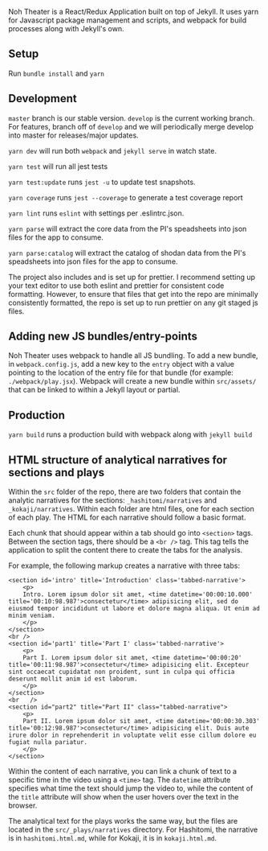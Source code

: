 Noh Theater is a React/Redux Application built on top of Jekyll. It uses yarn for Javascript package management and scripts, and webpack for build processes along with Jekyll's own.

## Setup

Run `bundle install` and `yarn`

## Development

`master` branch is our stable version. `develop` is the current working branch. For features, branch off of `develop` and we will periodically merge develop into master for releases/major updates.

`yarn dev` will run both `webpack` and `jekyll serve` in watch state.

`yarn test` will run all jest tests

`yarn test:update` runs `jest -u` to update test snapshots.

`yarn coverage` runs `jest --coverage` to generate a test coverage report

`yarn lint` runs `eslint` with settings per .eslintrc.json.

`yarn parse` will extract the core data from the PI's speadsheets into json files for the app to consume.

`yarn parse:catalog` will extract the catalog of shodan data from the PI's speadsheets into json files for the app to consume.

The project also includes and is set up for prettier. I recommend setting up your text editor to use both eslint and prettier for consistent code formatting. However, to ensure that files that get into the repo are minimally consistently formatted, the repo is set up to run prettier on any git staged js files.

## Adding new JS bundles/entry-points

Noh Theater uses webpack to handle all JS bundling. To add a new bundle, in `webpack.config.js`, add a new key to the `entry` object with a value pointing to the location of the entry file for that bundle (for example: `./webpack/play.jsx`). Webpack will create a new bundle within `src/assets/` that can be linked to within a Jekyll layout or partial.

## Production

`yarn build` runs a production build with webpack along with `jekyll build`

## HTML structure of analytical narratives for sections and plays

Within the `src` folder of the repo, there are two folders that contain the analytic narratives for the sections: `_hashitomi/narratives` and `_kokaji/narratives`. Within each folder are html files, one for each section of each play. The HTML for each narrative should follow a basic format.

Each chunk that should appear within a tab should go into `<section>` tags. Between the section tags, there should be a `<br />` tag. This tag tells the application to split the content there to create the tabs for the analysis.

For example, the following markup creates a narrative with three tabs:

    <section id='intro' title='Introduction' class='tabbed-narrative'>
        <p>
        Intro. Lorem ipsum dolor sit amet, <time datetime='00:00:10.000' title='00:10:98.987'>consectetur</time> adipisicing elit, sed do eiusmod tempor incididunt ut labore et dolore magna aliqua. Ut enim ad minim veniam.
        </p>
    </section>
    <br />
    <section id='part1' title='Part I' class='tabbed-narrative'>
        <p>
        Part I. Lorem ipsum dolor sit amet, <time datetime='00:00:20' title='00:11:98.987'>consectetur</time> adipisicing elit. Excepteur sint occaecat cupidatat non proident, sunt in culpa qui officia deserunt mollit anim id est laborum.
        </p>
    </section>
    <br   />
    <section id="part2" title="Part II" class="tabbed-narrative">
        <p>
        Part II. Lorem ipsum dolor sit amet, <time datetime='00:00:30.303' title='00:12:98.987'>consectetur</time> adipisicing elit. Duis aute irure dolor in reprehenderit in voluptate velit esse cillum dolore eu fugiat nulla pariatur.
        </p>
    </section>

Within the content of each narrative, you can link a chunk of text to a specific time in the video using a `<time>` tag. The `datetime` attribute specifies what time the text should jump the video to, while the content of the `title` attribute will show when the user hovers over the text in the browser.

The analytical text for the plays works the same way, but the files are located in the `src/_plays/narratives` directory. For Hashitomi, the narrative is in `hashitomi.html.md`, while for Kokaji, it is in `kokaji.html.md`.
